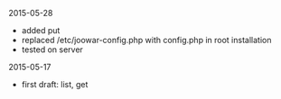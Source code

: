 2015-05-28
* added put
* replaced /etc/joowar-config.php with config.php in root installation
* tested on server

2015-05-17
* first draft: list, get
